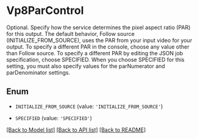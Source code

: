 # Vp8ParControl

Optional. Specify how the service determines the pixel aspect ratio (PAR) for this output. The default behavior, Follow source (INITIALIZE_FROM_SOURCE), uses the PAR from your input video for your output. To specify a different PAR in the console, choose any value other than Follow source. To specify a different PAR by editing the JSON job specification, choose SPECIFIED. When you choose SPECIFIED for this setting, you must also specify values for the parNumerator and parDenominator settings.

## Enum

* `INITIALIZE_FROM_SOURCE` (value: `'INITIALIZE_FROM_SOURCE'`)

* `SPECIFIED` (value: `'SPECIFIED'`)

[[Back to Model list]](../README.md#documentation-for-models) [[Back to API list]](../README.md#documentation-for-api-endpoints) [[Back to README]](../README.md)



